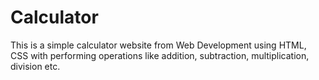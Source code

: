 # Calculator 
This is a simple calculator website from Web Development using HTML, CSS with performing operations like addition, subtraction, multiplication, division etc. 
